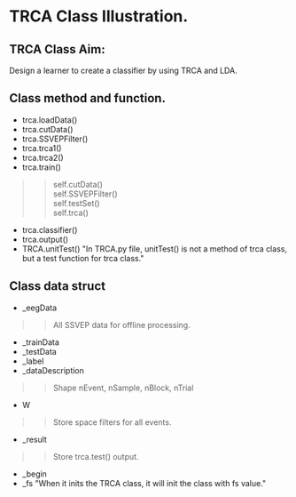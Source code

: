 # TRCA Class Illustration.  
## TRCA Class Aim:  
Design a learner to create a classifier by using TRCA and LDA.  

## Class method and function.  
* trca.loadData()
* trca.cutData()
* trca.SSVEPFilter()
* trca.trca1()
* trca.trca2()
* trca.train()
>> self.cutData()  
>> self.SSVEPFilter()  
>> self.testSet()  
>> self.trca()  
* trca.classifier()
* trca.output()
* TRCA.unitTest()  "In TRCA.py file, unitTest() is not a method of trca class, but a test function for trca class."

## Class data struct
* _eegData
>> All SSVEP data for offline processing.
* _trainData
* _testData
* _label
* _dataDescription
>> Shape
>> nEvent, nSample, nBlock, nTrial
* W
>> Store space filters for all events.
* _result
>> Store trca.test() output.
* _begin
* _fs   "When it inits the TRCA class, it will init the class with fs value."



